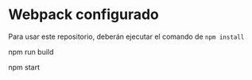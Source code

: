 # Webpack configurado

Para usar este repositorio, deberán ejecutar el comando de ```npm install```

npm run build

npm start
